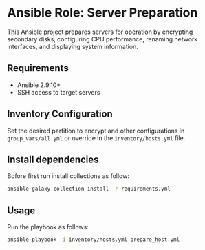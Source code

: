 # Ansible Role: Server Preparation

This Ansible project prepares servers for operation by encrypting secondary disks, configuring CPU performance, renaming network interfaces, and displaying system information.

## Requirements
- Ansible 2.9.10+
- SSH access to target servers

## Inventory Configuration
Set the desired partition to encrypt and other configurations in `group_vars/all.yml` or override in the `inventory/hosts.yml` file.

## Install dependencies

Bofore first run install collections as follow:

```bash
ansible-galaxy collection install -r requirements.yml
```

## Usage

Run the playbook as follows:

```bash
ansible-playbook -i inventory/hosts.yml prepare_host.yml